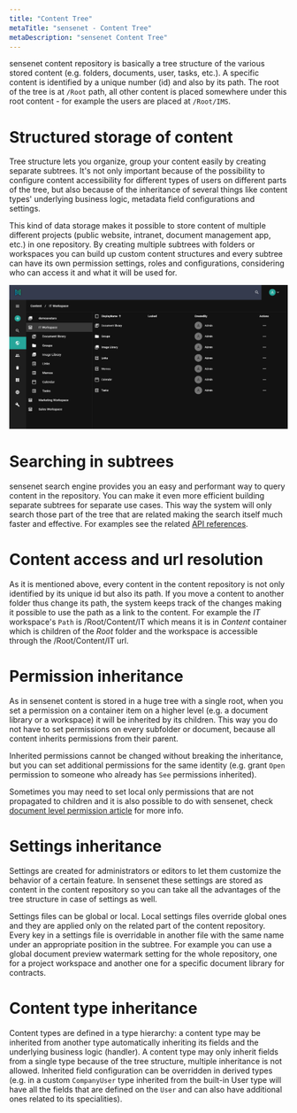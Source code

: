 ```yaml
---
title: "Content Tree"
metaTitle: "sensenet - Content Tree"
metaDescription: "sensenet Content Tree"
---
```


sensenet content repository is basically a tree structure of the various stored content (e.g. folders, documents, user, tasks, etc.). A specific content is identified by a unique number (id) and also by its path. The root of the tree is at `/Root` path, all other content is placed somewhere under this root content - for example the users are placed at `/Root/IMS`.

# Structured storage of content

Tree structure lets you organize, group your content easily by creating separate subtrees. It's not only important because of the possibility to configure content accessibility for different types of users on different parts of the tree, but also because of the inheritance of several things like content types' underlying business logic, metadata field configurations and settings.

This kind of data storage makes it possible to store content of multiple different projects (public website, intranet, document management app, etc.) in one repository. By creating multiple subtrees with folders or workspaces you can build up custom content structures and every subtree can have its own permission settings, roles and configurations, considering who can access it and what it will be used for.

![workspace tree](../img/workspace.png)

# Searching in subtrees

sensenet search engine provides you an easy and performant way to query content in the repository. You can make it even more efficient building separate subtrees for separate use cases. This way the system will only search those part of the tree that are related making the search itself much faster and effective. For examples see the related [API references](/api-docs/querying/01-id-path).

# Content access and url resolution

As it is mentioned above, every content in the content repository is not only identified by its unique id but also its path. If you move a content to another folder thus change its path, the system keeps track of the changes making it possible to use the path as a link to the content. For example the *IT* workspace's `Path` is /Root/Content/IT which means it is in *Content* container which is children of the *Root* folder and the workspace is accessible through the /Root/Content/IT url.

# Permission inheritance

As in sensenet content is stored in a huge tree with a single root, when you set a permission on a container item on a higher level (e.g. a document library or a workspace) it will be inherited by its children. This way you do not have to set permissions on every subfolder or document, because all content inherits permissions from their parent.

Inherited permissions cannot be changed without breaking the inheritance, but you can set additional permissions for the same identity (e.g. grant `Open` permission to someone who already has `See` permissions inherited).

Sometimes you may need to set local only permissions that are not propagated to children and it is also possible to do with sensenet, check [document level permission article](/concepts/document-level-permissions) for more info.

# Settings inheritance

Settings are created for administrators or editors to let them customize the behavior of a certain feature. In sensenet these settings are stored as content in the content repository so you can take all the advantages of the tree structure in case of settings as well.

Settings files can be global or local. Local settings files override global ones and they are applied only on the related part of the content repository. Every key in a settings file is overridable in another file with the same name under an appropriate position in the subtree. For example you can use a global document preview watermark setting for the whole repository, one for a project workspace and another one for a specific document library for contracts.

# Content type inheritance

Content types are defined in a type hierarchy: a content type may be inherited from another type automatically inheriting its fields and the underlying business logic (handler). A content type may only inherit fields from a single type because of the tree structure, multiple inheritance is not allowed. Inherited field configuration can be overridden in derived types (e.g. in a custom `CompanyUser` type inherited from the built-in User type will have all the fields that are defined on the `User` and can also have additional ones related to its specialities).
